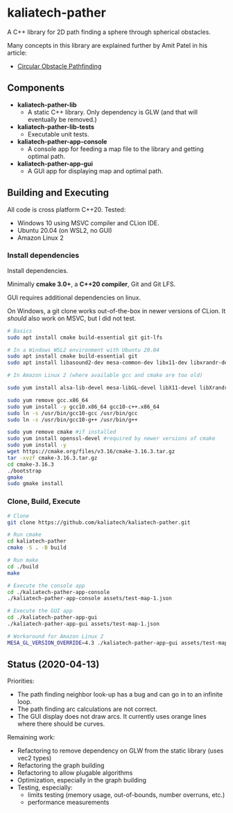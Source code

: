 # kaliatech-pather

A C++ library for 2D path finding a sphere through spherical obstacles.

Many concepts in this library are explained further by Amit Patel in his article:
 - [Circular Obstacle Pathfinding](https://redblobgames.github.io/circular-obstacle-pathfinding/)

## Components
 * **kaliatech-pather-lib**
   * A static C++ library. Only dependency is GLW (and that will eventually be removed.)
 * **kaliatech-pather-lib-tests**
   * Executable unit tests.
 * **kaliatech-pather-app-console**
   * A console app for feeding a map file to the library and getting optimal path.
* **kaliatech-pather-app-gui**
    * A GUI app for displaying map and optimal path.

## Building and Executing
All code is cross platform C++20. Tested:
 * Windows 10 using MSVC compiler and CLion IDE.
 * Ubuntu 20.04 (on WSL2, no GUI)
 * Amazon Linux 2

### Install dependencies
Install dependencies.

Minimally **cmake 3.0+**, a **C++20 compiler**, Git and Git LFS.

GUI requires additional dependencies on linux.

On Windows, a git clone works out-of-the-box in newer versions of CLion. It _should_ also
work on MSVC, but I did not test.

```bash
# Basics
sudo apt install cmake build-essential git git-lfs
```


```bash
# In a Windows WSL2 environment with Ubuntu 20.04
sudo apt install cmake build-essential git
sudo apt install libasound2-dev mesa-common-dev libx11-dev libxrandr-dev libxi-dev xorg-dev libgl1-mesa-dev libglu1-mesa-dev
```

```bash
# In Amazon Linux 2 (where available gcc and cmake are too old)

sudo yum install alsa-lib-devel mesa-libGL-devel libX11-devel libXrandr-devel libXi-devel libXcursor-devel libXinerama-devel

sudo yum remove gcc.x86_64
sudo yum install -y gcc10.x86_64 gcc10-c++.x86_64
sudo ln -s /usr/bin/gcc10-gcc /usr/bin/gcc
sudo ln -s /usr/bin/gcc10-g++ /usr/bin/g++

sudo yum remove cmake #if installed
sudo yum install openssl-devel #required by newer versions of cmake
sudo yum install -y 
wget https://cmake.org/files/v3.16/cmake-3.16.3.tar.gz
tar -xvzf cmake-3.16.3.tar.gz
cd cmake-3.16.3
./bootstrap
gmake
sudo gmake install


```

### Clone, Build, Execute
```bash
# Clone
git clone https://github.com/kaliatech/kaliatech-pather.git

# Run cmake
cd kaliatech-pather
cmake -S . -B build

# Run make
cd ./build
make

# Execute the console app
cd ./kaliatech-pather-app-console
./kaliatech-pather-app-console assets/test-map-1.json

# Execute the GUI app
cd ./kaliatech-pather-app-gui
./kaliatech-pather-app-gui assets/test-map-1.json

# Workaround for Amazon Linux 2
MESA_GL_VERSION_OVERRIDE=4.3 ./kaliatech-pather-app-gui assets/test-map-1.json

```

## Status (2020-04-13)

Priorities:
 - The path finding neighbor look-up has a bug and can go in to an infinite loop.
 - The path finding arc calculations are not correct.
 - The GUI display does not draw arcs. It currently uses orange lines where there should be curves.

Remaining work:
 - Refactoring to remove dependency on GLW from the static library (uses vec2 types)
 - Refactoring the graph building
 - Refactoring to allow plugable algorithms
 - Optimization, especially in the graph building
 - Testing, especially:
   - limits testing (memory usage, out-of-bounds, number overruns, etc.)
   - performance measurements


